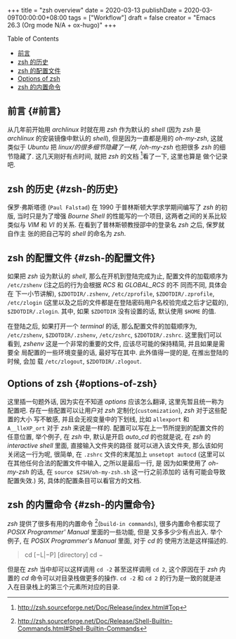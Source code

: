 +++
title = "zsh overview"
date = 2020-03-13
publishDate = 2020-03-09T00:00:00+08:00
tags = ["Workflow"]
draft = false
creator = "Emacs 26.3 (Org mode N/A + ox-hugo)"
+++
<!--zsh 概览-->

<div class="ox-hugo-toc toc">
<div></div>

<div class="heading">Table of Contents</div>

- [前言](#前言)
- [zsh 的历史](#zsh-的历史)
- [zsh 的配置文件](#zsh-的配置文件)
- [Options of zsh](#options-of-zsh)
- [zsh 的内置命令](#zsh-的内置命令)

</div>
<!--endtoc-->


## 前言 {#前言}

从几年前开始用 _archlinux_ 时就在用 _zsh_ 作为默认的 _shell_ (因为 _zsh_ 是
_archlinux_ 的安装镜像中默认的 _shell_), 但是因为一直都是用的 _oh-my-zsh_, 这就
类似于 _Ubuntu_ 把 _linux/的很多细节隐藏了一样, /oh-my-zsh_ 也把很多 _zsh_ 的细
节隐藏了. 这几天刚好有点时间, 就把 _zsh_ 的文档
[^fn:1]看了一下, 这里也算是
做个记录吧.


## zsh 的历史 {#zsh-的历史}

保罗·弗斯塔德 (`Paul Falstad`) 在 1990 于普林斯顿大学求学期间编写了 _zsh_ 的初版,
当时只是为了增强 _Bourne Shell_ 的性能写的一个项目, 这两者之间的关系比较类似与
_VIM_ 和 _VI_ 的关系. 在看到了普林斯顿教授邵中的登录名 _zsh_ 之后, 保罗就自作主
张的把自己写的 _shell_ 的命名为 _zsh_.


## zsh 的配置文件 {#zsh-的配置文件}

如果把 _zsh_ 设为默认的 _shell_, 那么在开机到登陆完成为止, 配置文件的加载顺序为
`/etc/zshenv` (注之后的行为会根据 _RCS_ 和 _GLOBAL\_RCS_ 的不 同而不同, 具体会在
下一小节讲解), `$ZDOTDIR/.zshenv`, `/etc/zprofile`, `$ZDOTDIR/.zprofile`,
`/etc/zlogin` (这里以及之后的文件都是在登陆密码用户名校验完成之后才记载的),
`$ZDOTDIR/.zlogin`. 其中, 如果 `$ZDOTDIR` 没有设置的话, 默认使用 `$HOME` 的值.

在登陆之后, 如果打开一个 _terminal_ 的话, 那么配置文件的加载顺序为,
`/etc/zshenv`, `$ZDOTDIR/.zshenv`, `/etc/zshrc`, `$ZDOTDIR/.zshrc`. 这里我们可以
看到, _zshenv_ 这是一个非常的重要的文件, 应该尽可能的保持精简, 并且如果是需要全
局配置的一些环境变量的话, 最好写在其中. 此外值得一提的是, 在推出登陆的时候, 会加
载 `/etc/zlogout`, `$ZDOTDIR/.zlogout`.


## Options of zsh {#options-of-zsh}

这里插一句题外话, 因为实在不知道 _options_ 应该怎么翻译, 这里先暂且统一称为配置吧.
存在一些配置可以让用户对 _zsh_ 定制化(`customization`), _zsh_ 对于这些配置的大小
写不敏感, 并且会无视变量中的下划线, 比如 `allexport` 和 `A__lleXP_ort` 对于
_zsh_ 来说是一样的.
配置可以写在上一节所提到的配置文件的任意位置, 举个例子, 在 _zsh_ 中, 默认是开启
_auto\_cd_ 的也就是说, 在 _zsh_ 的 _interactive shell_ 里面, 直接输入文件夹的路径
就可以进入该文件夹, 那么该如何关闭这一行为呢, 很简单, 在 `.zshrc` 文件的末尾加上
`unsetopt autocd` (这里可以在其他任何合法的配置文件中输入, 之所以是最后一行, 是
因为如果使用了 _oh-my-zsh_ 的话, 在 `source $ZSH/oh-my-zsh.sh` 这一行之前添加的
话有可能会导致配置失效.) 另, 具体的配置条目可以看官方的文档.


## zsh 的内置命令 {#zsh-的内置命令}

_zsh_ 提供了很多有用的内置命令
[^fn:2](`build-in
commands`), 很多内置命令都实现了 _POSIX Programmer' Manual_ 里面的一些功能, 但是
又多多少少有点出入. 举个例子, 在 _POSIX Programmer's Manual_ 里面, 对于 _cd_ 的
使用方法是这样描述的.

> cd [−L|−P] [directory]
> cd −

但是在 _zsh_ 当中却可以这样调用 `cd -2` 甚至这样调用 `cd 2`, 这个原因在于 _zsh_
内置的 _cd_ 命令可以对目录栈做更多的操作. `cd -2` 和 `cd 2` 的行为是一致的就是进
入在目录栈上的第三个元素所对应的目录.

[^fn:1]: <http://zsh.sourceforge.net/Doc/Release/index.html#Top>
[^fn:2]: <http://zsh.sourceforge.net/Doc/Release/Shell-Builtin-Commands.html#Shell-Builtin-Commands>
